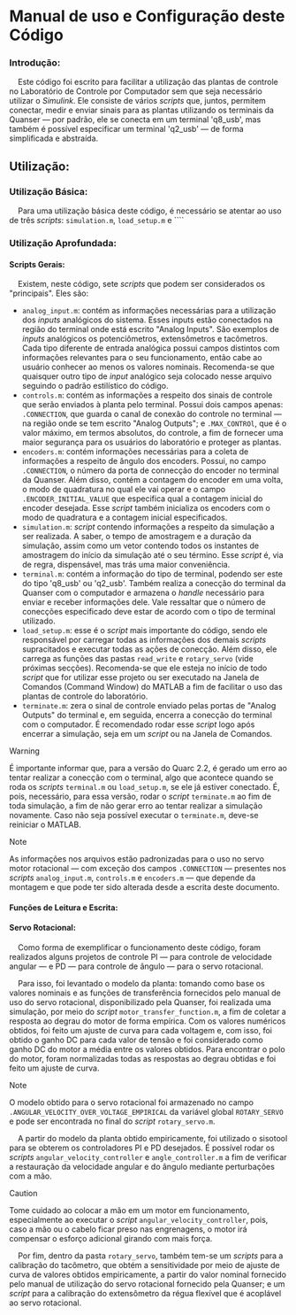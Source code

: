 # Manual de uso e Configuração deste Código

### Introdução:

&nbsp;&nbsp;&nbsp;&nbsp;Este código foi escrito para facilitar a utilização das plantas de controle no Laboratório de Controle por Computador sem que seja necessário utilizar o _Simulink_. Ele consiste de vários _scripts_ que, juntos, permitem conectar, medir e enviar sinais para as plantas utilizando os terminais da Quanser — por padrão, ele se conecta em um terminal 'q8_usb', mas também é possível especificar um terminal 'q2_usb' — de forma simplificada e abstraída.

## Utilização:
### Utilização Básica:

&nbsp;&nbsp;&nbsp;&nbsp;Para uma utilização básica deste código, é necessário se atentar ao uso de três _scripts_: ``simulation.m``, ``load_setup.m`` e ````

### Utilização Aprofundada:
#### Scripts Gerais:

&nbsp;&nbsp;&nbsp;&nbsp;Existem, neste código, sete _scripts_ que podem ser considerados os "principais". Eles são:
* ``analog_input.m``: contém as informações necessárias para a utilização dos _inputs_ analógicos do sistema. Esses inputs estão conectados na região do terminal onde está escrito "Analog Inputs". São exemplos de _inputs_ analógicos os potenciômetros, extensômetros e tacômetros. Cada tipo diferente de entrada analógica possui campos distintos com informações relevantes para o seu funcionamento, então cabe ao usuário conhecer ao menos os valores nominais. Recomenda-se que quaisquer outro tipo de _input_ analógico seja colocado nesse arquivo seguindo o padrão estilístico do código.
* ``controls.m``: contém as informações a respeito dos sinais de controle que serão enviados à planta pelo terminal. Possui dois campos apenas: ``.CONNECTION``, que guarda o canal de conexão do controle no terminal — na região onde se tem escrito "Analog Outputs"; e ``.MAX_CONTROl``, que é o valor máximo, em termos absolutos, do controle, a fim de fornecer uma maior segurança para os usuários do laboratório e proteger as plantas.
* ``encoders.m``: contém informações necessárias para a coleta de informações a respeito de ângulo dos encoders. Possui, no campo ``.CONNECTION``, o número da porta de connecção do encoder no terminal da Quanser. Além disso, contém a contagem do encoder em uma volta, o modo de quadratura no qual ele vai operar e o campo ``.ENCODER_INITIAL_VALUE`` que especifica qual a contagem inicial do encoder desejada. Esse _script_ também inicializa os encoders com o modo de quadratura e a contagem inicial especificados.
* ``simulation.m``: _script_ contendo informações a respeito da simulação a ser realizada. A saber, o tempo de amostragem e a duração da simulação, assim como um vetor contendo todos os instantes de amostragem do início da simulação até o seu término. Esse _script_ é, via de regra, dispensável, mas trás uma maior conveniência.
* ``terminal.m``: contém a informação do tipo de terminal, podendo ser este do tipo 'q8_usb' ou 'q2_usb'. Também realiza a conecção do terminal da Quanser com o computador e armazena o _handle_ necessário para enviar e receber informações dele. Vale ressaltar que o número de conecções especificado deve estar de acordo com o tipo de terminal utilizado.
* ``load_setup.m``: esse é o _script_ mais importante do código, sendo ele responsável por carregar todas as informações dos demais _scripts_ supracitados e executar todas as ações de conecção. Além disso, ele carrega as funções das pastas ``read_write`` e ``rotary_servo`` (vide próximas secções). Recomenda-se que ele esteja no início de todo _script_ que for utilizar esse projeto ou ser executado na Janela de Comandos (Command Window) do MATLAB a fim de facilitar o uso das plantas de controle do laboratório.
* ``terminate.m``: zera o sinal de controle enviado pelas portas de "Analog Outputs" do terminal e, em seguida, encerra a conecção do terminal com o computador. É recomendado rodar esse _script_ logo após encerrar a simulação, seja em um _script_ ou na Janela de Comandos.
> [!WARNING]
> É importante informar que, para a versão do Quarc 2.2, é gerado um erro ao tentar realizar a conecção com o terminal, algo que acontece quando se roda os _scripts_ ``terminal.m`` ou ``load_setup.m``, se ele já estiver conectado. É, pois, necessário, para essa versão, rodar o _script_ ``terminate.m`` ao fim de toda simulação, a fim de não gerar erro ao tentar realizar a simulação novamente. Caso não seja possível executar o ``terminate.m``, deve-se reiniciar o MATLAB.

> [!NOTE]
> As informações nos arquivos estão padronizadas para o uso no servo motor rotacional — com exceção dos campos ``.CONNECTION`` — presentes nos _scripts_ ``analog_input.m``, ``controls.m`` e ``encoders.m`` — que depende da montagem e que pode ter sido alterada desde a escrita deste documento.

#### Funções de Leitura e Escrita:

#### Servo Rotacional:

&nbsp;&nbsp;&nbsp;&nbsp;Como forma de exemplificar o funcionamento deste código, foram realizados alguns projetos de controle PI — para controle de velocidade angular — e PD — para controle de ângulo — para o servo rotacional.

&nbsp;&nbsp;&nbsp;&nbsp;Para isso, foi levantado o modelo da planta: tomando como base os valores nominais e as funções de transferência fornecidos pelo manual de uso do servo rotacional, disponibilizado pela Quanser, foi realizada uma simulação, por meio do _script_ ``motor_transfer_function.m``, a fim de coletar a resposta ao degrau do motor de forma empírica. Com os valores numéricos obtidos, foi feito um ajuste de curva para cada voltagem e, com isso, foi obtido o ganho DC para cada valor de tensão e foi considerado como ganho DC do motor a média entre os valores obtidos. Para encontrar o polo do motor, foram normalizadas todas as respostas ao degrau obtidas e foi feito um ajuste de curva.
> [!NOTE]
> O modelo obtido para o servo rotacional foi armazenado no campo ``.ANGULAR_VELOCITY_OVER_VOLTAGE_EMPIRICAL`` da variável global ``ROTARY_SERVO`` e pode ser encontrada no final do _script_ ``rotary_servo.m``.

&nbsp;&nbsp;&nbsp;&nbsp;A partir do modelo da planta obtido empiricamente, foi utilizado o sisotool para se obterem os controladores PI e PD desejados. É possível rodar os _scripts_ ``angular_velocity_controller`` e ``angle_controller.m`` a fim de verificar a restauração da velocidade angular e do ângulo mediante perturbações com a mão.
> [!CAUTION]
> Tome cuidado ao colocar a mão em um motor em funcionamento, especialmente ao executar o _script_ ``angular_velocity_controller``, pois, caso a mão ou o cabelo ficar preso nas engrenagens, o motor irá compensar o esforço adicional girando com mais força.

&nbsp;&nbsp;&nbsp;&nbsp;Por fim, dentro da pasta ``rotary_servo``, também tem-se um _scripts_ para a calibração do tacômetro, que obtém a sensitividade por meio de ajuste de curva de valores obtidos empiricamente, a partir do valor nominal fornecido pelo manual de utilização do servo rotacional fornecido pela Quanser; e um _script_ para a calibração do extensômetro da régua flexível que é acoplável ao servo rotacional.
